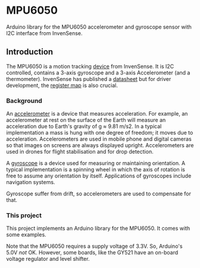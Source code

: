 # MPU6050
Arduino library for the MPU6050 accelerometer and gyroscope sensor with I2C interface from InvenSense.

## Introduction
The MPU6050 is a motion tracking [device](https://www.invensense.com/products/motion-tracking/6-axis/mpu-6050/) 
from InvenSense. It is I2C controlled, contains a 3-axis gyroscope and a 3-axis Accelerometer (and a thermometer). 
InvenSense has published a
[datasheet](https://43zrtwysvxb2gf29r5o0athu-wpengine.netdna-ssl.com/wp-content/uploads/2015/02/MPU-6000-Datasheet1.pdf)
but for driver development, the 
[register map](https://43zrtwysvxb2gf29r5o0athu-wpengine.netdna-ssl.com/wp-content/uploads/2015/02/MPU-6000-Register-Map1.pdf)
is also crucial.

### Background
An [accelerometer](https://en.wikipedia.org/wiki/Accelerometer) is a device that measures acceleration. 
For example, an accelerometer at rest on the surface of the Earth will measure an acceleration due to 
Earth's gravity of g ≈ 9.81 m/s2. In a typical implementation a mass is hung with one degree of freedom;
it moves due to acceleration. Accelerometers are used in mobile phone and digital cameras so that images 
on screens are always displayed upright. Accelerometers are used in drones for flight stabilisation and 
for drop detection.

A [gyroscope](https://en.wikipedia.org/wiki/Gyroscope) is a device used for measuring or maintaining orientation.
A typical implementation is a spinning wheel in which the axis of rotation is free to assume any orientation by itself. 
Applications of gyroscopes include  navigation systems.

Gyroscope suffer from drift, so accelerometers are used to compensate for that.

### This project
This project implements an Arduino library for the MPU6050. It comes with some examples.

Note that the MPU6050 requires a supply voltage of 3.3V. So, Arduino's 5.0V *not* OK. 
However, some boards, like the GY521 have an on-board voltage regulator and level shifter.



